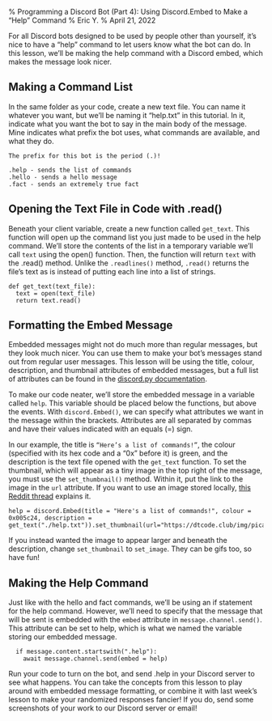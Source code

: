% Programming a Discord Bot (Part 4): Using Discord.Embed to Make a “Help” Command
% Eric Y.
% April 21, 2022

For all Discord bots designed to be used by people other than yourself, it’s nice to have a “help” command to let users know what the bot can do. 
In this lesson, we’ll be making the help command with a Discord embed, which makes the message look nicer.

## Making a Command List
In the same folder as your code, create a new text file. You can name it whatever you want, but we’ll be naming it “help.txt” in this tutorial. 
In it, indicate what you want the bot to say in the main body of the message. 
Mine indicates what prefix the bot uses, what commands are available, and what they do.
```
The prefix for this bot is the period (.)!

.help - sends the list of commands
.hello - sends a hello message
.fact - sends an extremely true fact
```

## Opening the Text File in Code with .read() 
Beneath your client variable, create a new function called `get_text`. 
This function will open up the command list you just made to be used in the help command. 
We’ll store the contents of the list in a temporary variable we’ll call `text` using the open() function. 
Then, the function will return `text` with the .read() method. 
Unlike the `.readlines()` method, `.read()` returns the file’s text as is instead of putting each line into a list of strings. 
```
def get_text(text_file):
  text = open(text_file)
  return text.read()
```

## Formatting the Embed Message
Embedded messages might not do much more than regular messages, but they look much nicer. 
You can use them to make your bot’s messages stand out from regular user messages. 
This lesson will be using the title, colour, description, and thumbnail attributes of embedded messages, 
but a full list of attributes can be found in the 
[discord.py documentation](https://discordpy.readthedocs.io/en/stable/api.html?highlight=discord%20embed#discord.Embed).

To make our code neater, we’ll store the embedded message in a variable called `help`. 
This variable should be placed below the functions, but above the events. With `discord.Embed()`, 
we can specify what attributes we want in the message within the brackets.
Attributes are all separated by commas and have their values indicated with an equals (=) sign.

In our example, the title is `“Here’s a list of commands!”`, the colour (specified with its hex code and a “0x” before it) 
is green, and the description is the text file opened with the `get_text` function.
To set the thumbnail, which will appear as a tiny image in the top right of the message, 
you must use the `set_thumbnail()` method. Within it, put the link to the image in the `url` attribute. 
If you want to use an image stored locally, 
[this Reddit thread](https://www.reddit.com/r/Discord_Bots/comments/rfq0a4/discordpy_set_thumbnail_in_embeds_with_a_local/) explains it.
```
help = discord.Embed(title = "Here's a list of commands!", colour = 0x005c24, description = get_text("./help.txt")).set_thumbnail(url="https://dtcode.club/img/picardia.png")
```
If you instead wanted the image to appear larger and beneath the description, change `set_thumbnail` to `set_image`. They can be gifs too, so have fun!

## Making the Help Command
Just like with the hello and fact commands, we’ll be using an if statement for the help command. 
However, we’ll need to specify that the message that will be sent is embedded with the `embed` attribute in `message.channel.send()`. 
This attribute can be set to help, which is what we named the variable storing our embedded message.
```
  if message.content.startswith(".help"):
    await message.channel.send(embed = help)
```
Run your code to turn on the bot, and send .help in your Discord server to see what happens. 
You can take the concepts from this lesson to play around with embedded message formatting, 
or combine it with last week’s lesson to make your randomized responses fancier! If you do, 
send some screenshots of your work to our Discord server or email!

